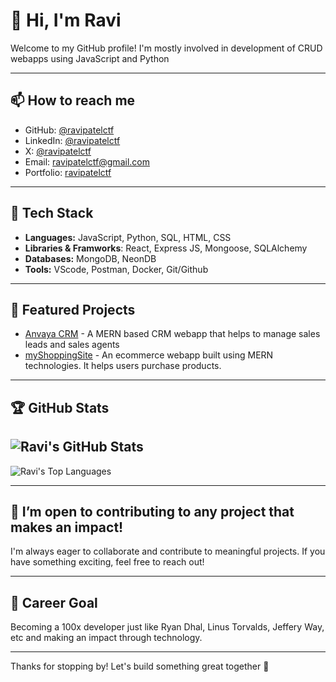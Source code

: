 # 👋 Hi, I'm Ravi
Welcome to my GitHub profile! I'm mostly involved in development of CRUD webapps using JavaScript and Python

---

## 📫 How to reach me

- GitHub: [@ravipatelctf](https://github.com/ravipatelctf)
- LinkedIn: [@ravipatelctf](https://www.linkedin.com/in/ravipatelctf/)
- X: [@ravipatelctf](https://x.com/ravipatelctf)
- Email: [ravipatelctf@gmail.com](ravipatelctf@gmail.com)
- Portfolio: [ravipatelctf](https://ravipatelctf.netlify.app/)

---

## 🚀 Tech Stack

- **Languages:** JavaScript, Python, SQL, HTML, CSS
- **Libraries & Framworks**: React, Express JS, Mongoose, SQLAlchemy
- **Databases:** MongoDB, NeonDB
- **Tools:** VScode, Postman, Docker, Git/Github

---

## 📂 Featured Projects

- [Anvaya CRM](https://frontend-mp2.vercel.app/) - A MERN based CRM webapp that helps to manage sales leads and sales agents
- [myShoppingSite](https://frontend-mp1.vercel.app/) - An ecommerce webapp built using MERN technologies. It helps users purchase products.
---

## 🏆 GitHub Stats

![Ravi's GitHub Stats](https://github-readme-stats.vercel.app/api?username=ravipatelctf&show_icons=true&theme=radical)
---
![Ravi's Top Languages](https://github-readme-stats.vercel.app/api/top-langs/?username=ravipatelctf&layout=compact&theme=radical)

---

## 🌱 I’m open to contributing to any project that makes an impact!
I'm always eager to collaborate and contribute to meaningful projects. If you have something exciting, feel free to reach out!

---

## 🎯 Career Goal

Becoming a 100x developer just like Ryan Dhal, Linus Torvalds, Jeffery Way, etc  and making an impact through technology.

---

Thanks for stopping by! Let's build something great together 🚀
